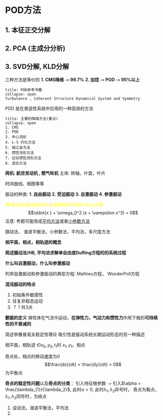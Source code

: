 # POD方法
## 1. 本征正交分解
## 2. PCA (主成分分析)
## 3. SVD分解, KLD分解

三种方法是等价的
**1. CMS降维 `->` 99.7\%**
**2. 加捻 `->` POD `->` 95\%以上**

`````ad-note
title: POD参考书籍
collapse: open
Turbulence , Coherent Structure Dynamical System and Symmetry
`````

PDD 是在普适性系统中应用的一种高效的方法

`````ad-caution
title: 主要的降维方法(重点)
collapse: open
1. CMS
2. POD 
3. 中心流形
4. L-S 约化方法 
5. 伽辽金方法
6. 惯性流形方法
7. 近似惯性流形方法
8. 混合方法
`````


**两机: 航空发动机 , 燃气轮机**
主体: 转轴，叶盘，叶片




时间曲线，相图等等

振动的种类:
**1. 自由振动**
**2. 受迫振动** 
**3. 自激振动**
**4. 参激振动**

<mark style="background: transparent; color: yellow">用HB方法(谐波振动)方法求解单DOF的Duffing方程 </mark>
$$\ddot{x } + \omega_0^2 (x  + \varepsilon x^3) = 0$$
注意: 考题可能改成<u>平均方法</u>或者<u>小参数方法</u>

摄动法， 谐波平衡法，小参数法，平均法，多尺度方法

**相平面，相点，相轨迹的概念**

**简述摄动法/HB, 平均法求解单自由度Duffing方程的的系统过程**

**什么叫自激振动，什么叫参激振动**

列举自激振动和参激振动的典型方程: 
Mathieu方程， WonderPoll方程

**混沌振动的特点**
1. 初始条件敏感性
2. 往复非稳态运动
3. ？？共3点

**颤振的定义**
弹性体在气流中运动，**在弹性力，气动力和惯性力**作用下做的**可持续性的不衰减的**

简述李雅普诺夫稳定性理论 
吸引性是振动系统长期运动形态的另一种描述

相平面，相轨迹 $t0 x_0, y_0, t_1$时 $x_1, y_1$，相点

奇点处，相点的移动速度为0
$$\frac{dx}{dt} = \frac{dy}{dt} = 0$$
为平衡点

**奇点的稳定性问题**以及**奇点的分类**：
引入特征根参数 `->` 引入$\alpha = \frac{\lambda_{1}}{\lambda_2}$, 此时$\alpha < 0$, 此时$\lambda_1, \lambda_2$异号时， 奇点为鞍点， $\lambda_{1}, \lambda_2$同号时，为结点


1. 设动法，谐波平衡法，平均法
2. 
